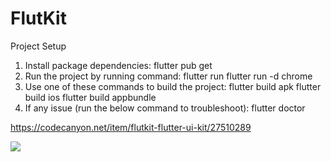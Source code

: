 # FlutKit
Project Setup

1. Install package dependencies: flutter pub get
2. Run the project by running command:
   flutter run
   flutter run -d chrome
3. Use one of these commands to build the project:
   flutter build apk
   flutter build ios
   flutter build appbundle
5. If any issue (run the below command to troubleshoot):
   flutter doctor


https://codecanyon.net/item/flutkit-flutter-ui-kit/27510289

![](https://camo.envatousercontent.com/50a33e31d9baf1829d921e17d2c222bea4466f06/68747470733a2f2f646c2e64726f70626f7875736572636f6e74656e742e636f6d2f732f6771363231357572756770616c78662f696e74726f64756374696f6e2e706e67)
